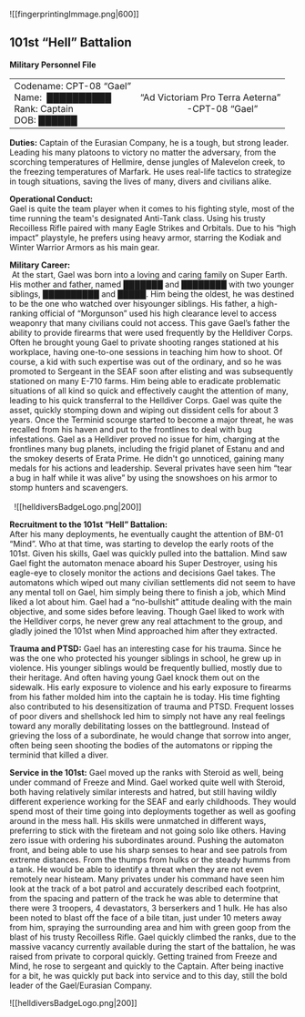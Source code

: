 ![[fingerprintingImmage.png|600]]

## 101st “Hell” Battalion
**Military Personnel File**

|                                                                              |                                                                           |
| ---------------------------------------------------------------------------- | ------------------------------------------------------------------------- |
| Codename: CPT-08 “Gael”<br>Name:  ██████████<br>Rank: Captain<br>DOB: ██████ | “Ad Victoriam Pro Terra Aeterna”    <br>                   -CPT-08 “Gael” |

**Duties:**
Captain of the Eurasian Company, he is a tough, but strong leader. Leading his many platoons to victory no matter the adversary, from the scorching temperatures of Hellmire, dense jungles of Malevelon creek, to the freezing temperatures of Marfark. He uses real-life tactics to strategize in tough situations, saving the lives of many, divers and civilians alike.



**Operational Conduct:**  
Gael is quite the team player when it comes to his fighting style, most of the time running the team's designated Anti-Tank class. Using his trusty Recoilless Rifle paired with many Eagle Strikes and Orbitals. Due to his “high impact” playstyle, he prefers using heavy armor, starring the Kodiak and Winter Warrior Armors as his main gear.   


  
**Military Career:**  
 At the start, Gael was born into a loving and caring family on Super Earth. His mother and father, named ███████ and ████████ with two younger siblings, ██████████ and █████. Him being the oldest, he was destined to be the one who watched over hisyounger siblings. His father, a high-ranking official of “Morgunson” used his high clearance level to access weaponry that many civilians could not access. This gave  Gael’s father the ability to provide firearms that were used frequently by the Helldiver Corps. Often he brought young Gael to private shooting ranges stationed at his workplace, having one-to-one sessions in teaching him how to shoot. Of course, a kid with such expertise was out of the ordinary, and so he was promoted to Sergeant in the SEAF soon after elisting and was subsequently stationed on many E-710 farms. Him being able to eradicate problematic situations of all kind so quick and effectively caught the attention of many, leading to his quick transferral to the Helldiver Corps. Gael was quite the asset, quickly stomping down and wiping out dissident cells for about 3 years. Once the Terminid scourge started to become a major threat, he was recalled from his haven and put to the frontlines to deal with bug infestations. Gael as a Helldiver proved no issue for him, charging at the frontlines many bug planets, including the frigid planet of Estanu and and the smokey deserts of Erata Prime. He didn't go unnoticed, gaining many medals for his actions and leadership. Several privates have seen him “tear a bug in half while it was alive” by using the snowshoes on his armor to stomp hunters and scavengers.                                                                                                                             
 
                                                           
 
![[helldiversBadgeLogo.png|200]]


**Recruitment to the 101st “Hell” Battalion:**  
After his many deployments, he eventually caught the attention of BM-01 “Mind”. Who at that time, was starting to develop the early roots of the 101st. Given his skills, Gael was quickly pulled into the battalion. Mind saw Gael fight the automaton menace aboard his Super Destroyer, using his eagle-eye to closely monitor the actions and decisions Gael takes. The automatons which wiped out many civilian settlements did not seem to have any mental toll on Gael, him simply being there to finish a job, which Mind liked a lot about him. Gael had a “no-bullshit” attitude dealing with the main objective, and some sides before leaving. Though Gael liked to work with the Helldiver corps, he never grew any real attachment to the group, and gladly joined the 101st when Mind approached him after they extracted.


**Trauma and PTSD:**
Gael has an interesting case for his trauma. Since he was the one who protected his younger siblings in school, he grew up in violence. His younger siblings would be frequently bullied, mostly due to their heritage. And often having young Gael knock them out on the sidewalk. His early exposure to violence and his early exposure to firearms from his father molded him into the captain he is today. His time fighting also contributed to his desensitization of trauma and PTSD. Frequent losses of poor divers and shellshock led him to simply not have any real feelings toward any morally debilitating losses on the battleground. Instead of grieving the loss of a subordinate, he would change that sorrow into anger, often being seen shooting the bodies of the automatons or ripping the terminid that killed a diver.


**Service in the 101st:**
Gael moved up the ranks with Steroid as well, being under command of Freeze and Mind. Gael worked quite well with Steroid, both having relatively similar interests and hatred, but still having wildly different experience working for the SEAF and early childhoods. They would spend most of their time going into deployments together as well as goofing around in the mess hall. His skills were unmatched in different ways, preferring to stick with the fireteam and not going solo like others. Having zero issue with ordering his subordinates around. Pushing the automaton front, and being able to use his sharp senses to hear and see patrols from extreme distances. From the thumps from hulks or the steady humms from a tank. He would be able to identify a threat when they are not even remotely near histeam. Many privates under his command have seen him look at the track of a bot patrol and accurately described each footprint, from the spacing and pattern of the track he was able to determine that there were 3 troopers, 4 devastators, 3 berserkers and 1 hulk. He has also been noted to blast off the face of a bile titan, just under 10 meters away from him, spraying the surrounding area and him with green goop from the blast of his trusty Recoilless Rifle. Gael quickly climbed the ranks, due to the massive vacancy currently available during the start of the battalion, he was raised from private to corporal quickly. Getting trained from Freeze and Mind, he rose to sergeant and quickly to the Captain. After being inactive for a bit, he was quickly put back into service and to this day, still the bold leader of the Gael/Eurasian Company.


![[helldiversBadgeLogo.png|200]]
